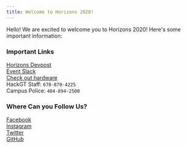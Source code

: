 ```yaml
---
title: Welcome to Horizons 2020!
---
```


Hello! We are excited to welcome you to Horizons 2020! Here's some important information:

### Important Links
[Horizons Devpost](https://horizons2020.devpost.com/) <br>
[Event Slack](https://horizons2020.slack.com) <br>
[Check out hardware](https://hardware.hack.gt/) <br>
HackGT Staff: `678-870-4225` <br>
Campus Police: `404-894-2500`

### Where Can you Follow Us?
[Facebook](https://www.facebook.com/TheHackGT) <br>
[Instagram](https://www.instagram.com/thehackgt/) <br>
[Twitter](https://twitter.com/TheHackGT) <br>
[GitHub](https://github.com/HackGT) <br>

